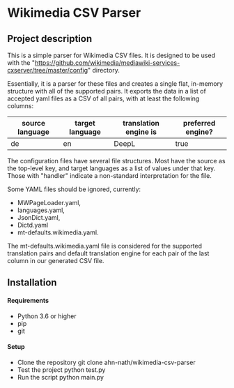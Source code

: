 # Wikimedia CSV Parser

## Project description

This is a simple parser for Wikimedia CSV files. It is designed to be used with
the "https://github.com/wikimedia/mediawiki-services-cxserver/tree/master/config" directory.

Essentially, it is a parser for these files and creates a single flat, in-memory structure with all of the supported
pairs. It exports the data in a list of accepted yaml files as a CSV of all pairs, with at least the following columns:

| source language | target language | translation engine is | preferred engine? |
|-----------------|-----------------|-----------------------|-------------------|
| de              | en              | DeepL                 | true              |


The configuration files have several file structures. Most have the source as the top-level key, and target
languages as a list of values under that key. Those with "handler" indicate a non-standard
interpretation for the file.

Some YAML files should be ignored, currently:

- MWPageLoader.yaml,
- languages.yaml,
- JsonDict.yaml,
- Dictd.yaml
- mt-defaults.wikimedia.yaml.

The mt-defaults.wikimedia.yaml file is considered for the supported translation pairs and
default translation engine for each pair of the last column in our generated CSV file.

## Installation

#### Requirements

* Python 3.6 or higher
* pip
* git

#### Setup

* Clone the repository
  git clone ahn-nath/wikimedia-csv-parser
* Test the project
  python test.py
* Run the script
  python main.py




 
